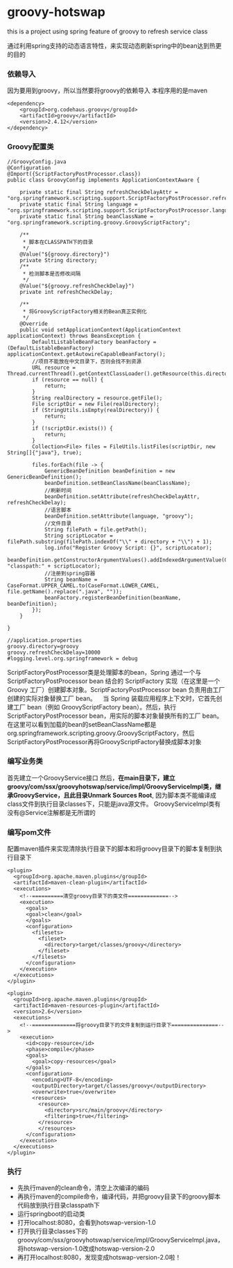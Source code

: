 # groovy-hotswap
this is a project using spring feature of groovy to refresh service class

通过利用spring支持的动态语言特性，来实现动态刷新spring中的bean达到热更的目的

### 依赖导入
因为要用到groovy，所以当然要将groovy的依赖导入
本程序用的是maven
```
<dependency>
    <groupId>org.codehaus.groovy</groupId>
    <artifactId>groovy</artifactId>
    <version>2.4.12</version>
</dependency>
```

### Groovy配置类
```
//GroovyConfig.java
@Configuration
@Import({ScriptFactoryPostProcessor.class}) 
public class GroovyConfig implements ApplicationContextAware {

    private static final String refreshCheckDelayAttr = "org.springframework.scripting.support.ScriptFactoryPostProcessor.refreshCheckDelay";
    private static final String language = "org.springframework.scripting.support.ScriptFactoryPostProcessor.language";
    private static final String beanClassName = "org.springframework.scripting.groovy.GroovyScriptFactory";

    /**
     * 脚本在CLASSPATH下的目录
     */
    @Value("${groovy.directory}")
    private String directory;
    /**
     * 检测脚本是否修改间隔
     */
    @Value("${groovy.refreshCheckDelay}")
    private int refreshCheckDelay;

    /**
     * 将GroovyScriptFactory相关的Bean真正实例化
     */
    @Override
    public void setApplicationContext(ApplicationContext applicationContext) throws BeansException {
        DefaultListableBeanFactory beanFactory = (DefaultListableBeanFactory) applicationContext.getAutowireCapableBeanFactory();
        //项目不能放在中文目录下，否则会找不到资源
        URL resource = Thread.currentThread().getContextClassLoader().getResource(this.directory);
        if (resource == null) {
            return;
        }
        String realDirectory = resource.getFile();
        File scriptDir = new File(realDirectory);
        if (StringUtils.isEmpty(realDirectory)) {
            return;
        }
        if (!scriptDir.exists()) {
            return;
        }
        Collection<File> files = FileUtils.listFiles(scriptDir, new String[]{"java"}, true);

        files.forEach(file -> {
            GenericBeanDefinition beanDefinition = new GenericBeanDefinition();
            beanDefinition.setBeanClassName(beanClassName);
            //刷新时间
            beanDefinition.setAttribute(refreshCheckDelayAttr, refreshCheckDelay);
            //语言脚本
            beanDefinition.setAttribute(language, "groovy");
            //文件目录
            String filePath = file.getPath();
            String scriptLocator = filePath.substring(filePath.indexOf("\\" + directory + "\\") + 1);
            log.info("Register Groovy Script: {}", scriptLocator);
            beanDefinition.getConstructorArgumentValues().addIndexedArgumentValue(0, "classpath:" + scriptLocator);
            //注册到spring容器
            String beanName = CaseFormat.UPPER_CAMEL.to(CaseFormat.LOWER_CAMEL, file.getName().replace(".java", ""));
            beanFactory.registerBeanDefinition(beanName, beanDefinition);
        });
    }

}

//application.properties
groovy.directory=groovy
groovy.refreshCheckDelay=10000
#logging.level.org.springframework = debug

```
ScriptFactoryPostProcessor类是处理脚本的bean，Spring 通过一个与 ScriptFactoryPostProcessor bean 结合的 ScriptFactory 实现（在这里是一个 Groovy 工厂）创建脚本对象。ScriptFactoryPostProcessor bean 负责用由工厂创建的实际对象替换工厂 bean。
    当 Spring 装载应用程序上下文时，它首先创建工厂 bean（例如 GroovyScriptFactory bean）。然后，执行 ScriptFactoryPostProcessor bean，用实际的脚本对象替换所有的工厂 bean。在这里可以看到加载的bean的setBeanClassName都是org.springframework.scripting.groovy.GroovyScriptFactory，然后ScriptFactoryPostProcessor再将GroovyScriptFactory替换成脚本对象
    
### 编写业务类
首先建立一个GroovyService接口
然后，**在main目录下，建立groovy/com/ssx/groovyhotswap/service/impl/GroovyServiceImpl类，继承GroovyService，且此目录Unmark Sources Root**,
因为脚本类不能编译成class文件到执行目录classes下，只能是java源文件。
GroovyServiceImpl类有没有@Service注解都是无所谓的

### 编写pom文件
配置maven插件来实现清除执行目录下的脚本和将groovy目录下的脚本复制到执行目录下
```
<plugin>
  <groupId>org.apache.maven.plugins</groupId>
  <artifactId>maven-clean-plugin</artifactId>
  <executions>
    <!--==========清空groovy目录下的类文件=============-->
    <execution>
      <goals>
      <goal>clean</goal>
      </goals>
      <configuration>
        <filesets>
          <fileset>
            <directory>target/classes/groovy</directory>
          </fileset>
        </filesets>
      </configuration>
    </execution>
  </executions>
</plugin>

<plugin>
  <groupId>org.apache.maven.plugins</groupId>
  <artifactId>maven-resources-plugin</artifactId>
  <version>2.6</version>
  <executions>
    <!--==============将groovy目录下的文件复制到运行目录下===============-->
    <execution>
      <id>copy-resource</id>
      <phase>compile</phase>
      <goals>
        <goal>copy-resources</goal>
      </goals>
      <configuration>
        <encoding>UTF-8</encoding>
        <outputDirectory>target/classes/groovy</outputDirectory>
        <overwrite>true</overwrite>
        <resources>
          <resource>
            <directory>src/main/groovy</directory>
            <filtering>true</filtering>
          </resource>
          </resources>
      </configuration>
    </execution>
  </executions>
</plugin>
```
### 执行

- 先执行maven的clean命令，清空上次编译的编码
- 再执行maven的compile命令，编译代码，并把groovy目录下的groovy脚本代码放到执行目录classpath下
- 运行springboot的启动类
- 打开localhost:8080，会看到hotswap-version-1.0
- 打开执行目录classes下的groovy/com/ssx/groovyhotswap/service/impl/GroovyServiceImpl.java，将hotswap-version-1.0改成hotswap-version-2.0
- 再打开localhost:8080，发现变成hotswap-version-2.0啦！
